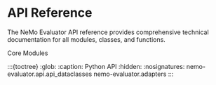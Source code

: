 API Reference
=============

The NeMo Evaluator API reference provides comprehensive technical documentation for all modules, classes, and functions.

Core Modules


:::{toctree}
:glob:
:caption: Python API
:hidden:
:nosignatures:
nemo-evaluator.api.api_dataclasses <nemo-evaluator-api-dataclasses>
nemo-evaluator.adapters <nemo-evaluator-adapters>
:::
